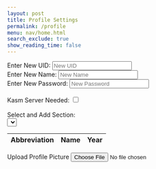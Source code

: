 ```yaml
---
layout: post
title: Profile Settings
permalink: /profile
menu: nav/home.html
search_exclude: true
show_reading_time: false
---
```

<div class="profile-container">
 <div class="card">
   <form>
     <div>
       <label for="newUid">Enter New UID:</label>
       <input type="text" id="newUid" placeholder="New UID">
     </div>
     <div>
       <label for="newName">Enter New Name:</label>
       <input type="text" id="newName" placeholder="New Name">
     </div>
      <div>
       <label for="newPassword">Enter New Password:</label>
       <input type="text" id="newPassword" placeholder="New Password">
     </div>
     <br>
     <div>
       <label for="kasmServerNeeded">Kasm Server Needed:
       <input type="checkbox" id="kasmServerNeeded" onclick="toggleKasmServerNeeded()">
       </label>
     </div>
     <br>
     <div>
       <label for="sectionDropdown">Select and Add Section:</label>
       <div class="icon-container">
         <select id="sectionDropdown">
           <!-- Options will be dynamically populated -->
         </select>
         <i class="fas fa-plus" onclick="addSection()"></i>
       </div>
     </div>
     <table>
       <thead>
         <tr>
           <th>Abbreviation</th>
           <th>Name</th>
           <th>Year</th>
         </tr>
       </thead>
       <tbody id="profileResult">
         <!-- Table rows will be dynamically populated -->
       </tbody>
     </table>
     <label for="profilePicture" class="file-icon"> Upload Profile Picture <i class="fas fa-upload"></i> <!-- Replace this with your desired icon -->
     </label>
     <input type="file" id="profilePicture" accept="image/*" onchange="saveProfilePicture()">
     <div class="image-container" id="profileImageBox">
         <!-- Profile picture will be displayed here -->
     </div>
     <p id="profile-message" style="color: red;"></p>
   </form>
 </div>
</div>


<script type="module">
// Import fetchOptions from config.js
import {pythonURI, fetchOptions } from '{{site.baseurl}}/assets/js/api/config.js';
// Import functions from config.js
import { putUpdate, postUpdate, deleteData, logoutUser } from "{{site.baseurl}}/assets/js/api/profile.js";




// Global variable to hold predefined sections
let predefinedSections = [];


// Function to fetch  sections from kasm2_backend
async function fetchPredefinedSections() {
    const URL = pythonURI + "/api/section";


    try {
        const response = await fetch(URL, fetchOptions);
        if (!response.ok) {
            throw new Error(`Failed to fetch predefined sections: ${response.status}`);
        }


        return await response.json();
    } catch (error) {
        console.error('Error fetching predefined sections:', error.message);
        return []; // Return empty array on error
    }
}


// Function to populate section dropdown menu
function populateSectionDropdown(predefinedSections) {
    const sectionDropdown = document.getElementById('sectionDropdown');
    sectionDropdown.innerHTML = ''; // Clear existing options


    predefinedSections.forEach(section => {
        const option = document.createElement('option');
        option.value = section.abbreviation;
        option.textContent = `${section.abbreviation} - ${section.name}`;
        sectionDropdown.appendChild(option);
    });


    // Display sections in the table
    displayProfileSections();
}


// Global variable to hold user sections
let userSections = [];


// Function to add a section
window.addSection = async function () {
    const dropdown = document.getElementById('sectionDropdown');
    const selectedOption = dropdown.options[dropdown.selectedIndex];
    const abbreviation = selectedOption.value;
    const name = selectedOption.textContent.split(' ').slice(1).join(' ');


    if (!abbreviation || !name) {
        document.getElementById('profile-message').textContent = 'Please select a section from the dropdown.';
        return;
    }


    // Clear error message
    document.getElementById('profile-message').textContent = '';


    // Add section to userSections array if not already added
    const sectionExists = userSections.some(section => section.abbreviation === abbreviation && section.name === name);
    if (!sectionExists) {
        userSections.push({ abbreviation, name });


        // Display added section in the table
        displayProfileSections();


        // Save sections immediately
        await saveSections();
    }
}


// Function to display added sections in the table
function displayProfileSections() {
       const tableBody = document.getElementById('profileResult');
       tableBody.innerHTML = ''; // Clear existing rows


       // Create a new row and cell for each section
       userSections.forEach(section => {
           const tr = document.createElement('tr');
           const abbreviationCell = document.createElement('td');
           const nameCell = document.createElement('td');
           const yearCell = document.createElement('td');


           // Fill in the corresponding cells with data
           abbreviationCell.textContent = section.abbreviation;
           nameCell.textContent = section.name;
           yearCell.textContent = section.year;


           tr.appendChild(abbreviationCell);
           tr.appendChild(nameCell);
           tr.appendChild(yearCell);


           // Add the row to table
           tableBody.appendChild(tr);
       });
   }


// Function to save sections in the specified format
async function saveSections() {
   const sectionAbbreviations = userSections.map(section => section.abbreviation);


   const sectionsData = {
       sections: sectionAbbreviations
   };


   const URL = pythonURI + "/api/user/section";


   const options = {
       URL,
       body: sectionsData,
       message: 'profile-message',
       callback: async () => {
           console.log('Sections saved successfully!');
           await fetchDataAndPopulateTable();
       }
   };


   try {
       await postUpdate(options);
   } catch (error) {
       console.error('Error saving sections:', error.message);
       document.getElementById('profile-message').textContent = 'Error saving sections: ' + error.message;
   }
}


// Function to fetch data from the backend and populate the table
async function fetchDataAndPopulateTable() {
    const URL = pythonURI + "/api/user/section"; // Endpoint to fetch sections data


    try {
        const response = await fetch(URL, fetchOptions);
        if (!response.ok) {
            throw new Error(`Failed to fetch sections: ${response.status}`);
        }


        const sectionsData = await response.json();
        updateTableWithData(sectionsData); // Call function to update table with fetched data
    } catch (error) {
        console.error('Error fetching sections:', error.message);
        // Handle error display or fallback mechanism
    }
}


// Function to update table with fetched data
function updateTableWithData(data) {
   const tableBody = document.getElementById('profileResult');
   tableBody.innerHTML = '';


   data.sections.forEach((section, index) => {
       const tr = document.createElement('tr');
       const abbreviationCell = document.createElement('td');
       const nameCell = document.createElement('td');
       const yearCell = document.createElement('td');


      
       abbreviationCell.textContent = section.abbreviation;
       nameCell.textContent = section.name;
       yearCell.textContent = section.year;




       const trashIcon = document.createElement('i');
       trashIcon.className = 'fas fa-trash-alt trash-icon';
       trashIcon.style.marginLeft = '10px';
       abbreviationCell.appendChild(trashIcon);


       trashIcon.addEventListener('click', async function (event) {
           event.preventDefault();
           const URL = pythonURI + "/api/user/section";
          
           // Remove the row from the table
           tr.remove();


           const options = {
               URL,
               body: { sections: [section.abbreviation] },
               message: 'profile-message',
               callback: async () => {
                   console.log('Section deleted successfully!');
                   await fetchDataAndPopulateTable();
               }
           };


           try {
               await deleteData(options);
           } catch (error) {
               console.error('Error deleting section:', error.message);
               document.getElementById('profile-message').textContent = 'Error deleting section: ' + error.message;
           }
       });




     




      yearCell.classList.add('editable'); // Make year cell editable
      yearCell.innerHTML = `${section.year} <i class="fas fa-pencil-alt edit-icon" style="margin-left: 10px;"></i>`;


       // Make the year cell editable
       yearCell.addEventListener('click', function () {
           const input = document.createElement('input');
           input.type = 'text';
           input.value = section.year;
           input.className = 'edit-input';
           yearCell.innerHTML = '';
           yearCell.appendChild(input);


           input.focus();


           input.addEventListener('blur', async function () {
               const newYear = input.value;
               const URL = pythonURI + "/api/user/section";
               const options = {
                   URL,
                   body: { section: { abbreviation: section.abbreviation, year: newYear } },
                   message: 'profile-message',
                   callback: async () => {
                       console.log('Year updated successfully!');
                       await fetchDataAndPopulateTable();
                   }
               };


               try {
                   await putUpdate(options);
               } catch (error) {
                   console.error('Error updating year:', error.message);
                   document.getElementById('profile-message').textContent = 'Error updating year: ' + error.message;
               }


               yearCell.textContent = newYear;
           });


           input.addEventListener('keydown', function (event) {
               if (event.key === 'Enter') {
                   input.blur();
               }
           });
       });
       tr.appendChild(abbreviationCell);
       tr.appendChild(nameCell);
       tr.appendChild(yearCell);


       tableBody.appendChild(tr);
   });


  
}


// Function to fetch user profile data
async function fetchUserProfile() {
    const URL = pythonURI + "/api/id/pfp"; // Endpoint to fetch user profile data


    try {
        const response = await fetch(URL, fetchOptions);
        if (!response.ok) {
            throw new Error(`Failed to fetch user profile: ${response.status}`);
        }


        const profileData = await response.json();
        displayUserProfile(profileData);
    } catch (error) {
        console.error('Error fetching user profile:', error.message);
        // Handle error display or fallback mechanism
    }
}


// Function to display user profile data
function displayUserProfile(profileData) {
    const profileImageBox = document.getElementById('profileImageBox');
    if (profileData.pfp) {
        const img = document.createElement('img');
        img.src = `data:image/jpeg;base64,${profileData.pfp}`;
        img.alt = 'Profile Picture';
        profileImageBox.innerHTML = ''; // Clear existing content
        profileImageBox.appendChild(img); // Append new image element
    } else {
        profileImageBox.innerHTML = '<p>No profile picture available.</p>';
    }


    // Display other profile information as needed
    // Example: Update HTML elements with profileData.username, profileData.email
}


// Function to save profile picture
window.saveProfilePicture = async function () {


    const fileInput = document.getElementById('profilePicture');
    const file = fileInput.files[0];
    if (file) {
        const reader = new FileReader();
        reader.onload = function() {
            const profileImageBox = document.getElementById('profileImageBox');
            profileImageBox.innerHTML = `<img src="${reader.result}" alt="Profile Picture">`;
        };
        reader.readAsDataURL(file);
    }


    if (!file) return;


    try {
        const base64String = await convertToBase64(file);
        await sendProfilePicture(base64String);
        console.log('Profile picture uploaded successfully!');


    } catch (error) {
        console.error('Error uploading profile picture:', error.message);
        // Handle error display or fallback mechanism
    }
}



// Function to convert file to base64
async function convertToBase64(file) {
    return new Promise((resolve, reject) => {
        const reader = new FileReader();
        reader.onload = () => resolve(reader.result.split(',')[1]); // Remove the prefix part of the result
        reader.onerror = error => reject(error);
        reader.readAsDataURL(file);
    });
}


// Function to send profile picture to server
async function sendProfilePicture(base64String) {
   const URL = pythonURI + "/api/id/pfp"; // Adjust endpoint as needed


   // Create options object for PUT request
   const options = {
       URL,
       body: { pfp: base64String },
       message: 'profile-message', // Adjust the message area as needed
       callback: () => {
           console.log('Profile picture uploaded successfully!');
           // Handle success response as needed
       }
   };


   try {
       await putUpdate(options);
   } catch (error) {
       console.error('Error uploading profile picture:', error.message);
       document.getElementById('profile-message').textContent = 'Error uploading profile picture: ' + error.message;
   }
}
  // Function to update UI with new UID and change placeholder
window.updateUidField = function(newUid) {
  const uidInput = document.getElementById('newUid');
  uidInput.value = newUid;
  uidInput.placeholder = newUid;
}


// Function to update UI with new Name and change placeholder
window.updateNameField = function(newName) {
  const nameInput = document.getElementById('newName');
  nameInput.value = newName;
  nameInput.placeholder = newName;
}








// Function to change UID
window.changeUid = async function(uid) {
   if (uid) {
       const URL = pythonURI + "/api/user"; // Adjusted endpoint


       const options = {
           URL,
           body: { uid },
           message: 'uid-message', // Adjust the message area as needed
           callback: () => {
               alert("You updated your Github ID, so you will automatically be logged out. Be sure to remember your new github id to log in!");
               console.log('UID updated successfully!');
               window.updateUidField(uid);
               window.location.href = '/portfolio_2025/login'
           }
       };


       try {
           await putUpdate(options);
       } catch (error) {
           console.error('Error updating UID:', error.message);
           document.getElementById('uid-message').textContent = 'Error updating UID: ' + error.message;
       }
   }
}


window.changePassword = async function(password) {
   if (password) {
       const URL = pythonURI + "/api/user"; // Adjusted endpoint


       const options = {
           URL,
           body: { password },
           message: 'password-message', // Adjust the message area as needed
           callback: () => {
               console.log('Password updated successfully!');
               window.location.href = '/portfolio_2025/login'


           }
       };


       try {
            alert("You updated your password, so you will automatically be logged out. Be sure to remember your password!");
           await putUpdate(options);
           await logoutUser();
       } catch (error) {
           console.error('Error updating password:', error.message);
           document.getElementById('password-message').textContent = 'Error updating password: ' + error.message;
       }
   }
}








// Function to change Name
window.changeName = async function(name) {
   if (name) {
       const URL = pythonURI + "/api/user";
       const options = {
           URL,
           body: { name },
           message: 'name-message',
           callback: () => {
               console.log('Name updated successfully!');
               window.updateNameField(name);
           }
       };
       try {
           await putUpdate(options);
       } catch (error) {
           console.error('Error updating Name:', error.message);
           document.getElementById('name-message').textContent = 'Error updating Name: ' + error.message;
       }
   }
}


// Event listener to trigger updateUid function when UID field is changed
document.getElementById('newUid').addEventListener('change', function() {
    const uid = this.value;
    window.changeUid(uid);


});


// Event listener to trigger updateName function when Name field is changed
document.getElementById('newName').addEventListener('change', function() {
    const name = this.value;
    window.changeName(name);


});


document.getElementById('newPassword').addEventListener('change', function() {
    const password = this.value;
    window.changePassword(password);


});










window.fetchKasmServerNeeded = async function() {
 const URL = pythonURI + "/api/id"; // Adjusted endpoint
 try {
     const response = await fetch(URL, fetchOptions);
     if (!response.ok) {
         throw new Error(`Failed to fetch kasm_server_needed: ${response.status}`);
     }
     const userData = await response.json();
     const kasmServerNeeded = userData.kasm_server_needed
     // Update checkbox state based on fetched value
     const checkbox = document.getElementById('kasmServerNeeded');
     checkbox.checked = kasmServerNeeded;
 } catch (error) {
     console.error('Error fetching kasm_server_needed:', error.message);
     // Handle error display or fallback mechanism
 }
};


// Function to toggle kasm_server_needed attribute on checkbox change
window.toggleKasmServerNeeded = async function() {
   const checkbox = document.getElementById('kasmServerNeeded');
   const newKasmServerNeeded = checkbox.checked;
   const URL = pythonURI + "/api/user"; // Adjusted endpoint
   const options = {
       URL,
       body: { kasm_server_needed: newKasmServerNeeded },
       message: 'kasm-server-message', // Adjust the message area as needed
       callback: () => {
           console.log('Kasm Server Needed updated successfully!');
       }
   };


   try {
       await putUpdate(options);
   } catch (error) {
       console.error('Error updating kasm_server_needed:', error.message);
       document.getElementById('kasm-server-message').textContent = 'Error updating kasm_server_needed: ' + error.message;
   }
}
   window.fetchUid = async function() {
    const URL = pythonURI + "/api/id"; // Adjusted endpoint


    try {
        const response = await fetch(URL, fetchOptions);
        if (!response.ok) {
            throw new Error(`Failed to fetch UID: ${response.status}`);
        }


        const data = await response.json();
        return data.uid;
    } catch (error) {
        console.error('Error fetching UID:', error.message);
        return null;
    }
};


// Function to fetch Name from backend
window.fetchName = async function() {
    const URL = pythonURI + "/api/id"; // Adjusted endpoint


    try {
        const response = await fetch(URL, fetchOptions);
        if (!response.ok) {
            throw new Error(`Failed to fetch Name: ${response.status}`);
        }


        const data = await response.json();
        return data.name;
    } catch (error) {
        console.error('Error fetching Name:', error.message);
        return null;
    }
};


// Function to set placeholders for UID and Name
window.setPlaceholders = async function() {
    const uidInput = document.getElementById('newUid');
    const nameInput = document.getElementById('newName');


    try {
        const uid = await window.fetchUid();
        const name = await window.fetchName();


        if (uid !== null) {
            uidInput.placeholder = uid;
        }
        if (name !== null) {
            nameInput.placeholder = name;
        }
    } catch (error) {
        console.error('Error setting placeholders:', error.message);
    }
};


// Call fetchPredefinedSections and initializeProfileSetup when DOM content is loaded
document.addEventListener('DOMContentLoaded', async function () {
    try {
        predefinedSections = await fetchPredefinedSections();
        console.log('Predefined Sections:', predefinedSections);
        populateSectionDropdown(predefinedSections); // Populate dropdown with fetched sections
        await fetchUserProfile(); // Fetch user profile data
        await fetchDataAndPopulateTable(); // Fetch and populate table with user sections
        await fetchKasmServerNeeded();
        await setPlaceholders();
    } catch (error) {
        console.error('Initialization error:', error.message);
        // Handle initialization error gracefully
    }
});


</script>






